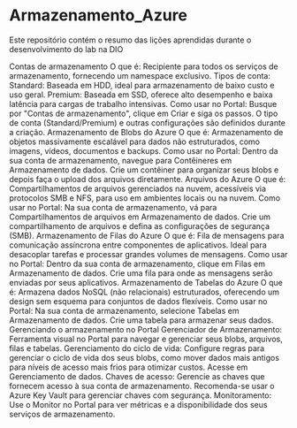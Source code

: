 # Armazenamento_Azure
Este repositório contém o resumo das lições aprendidas durante o desenvolvimento do lab na DIO

Contas de armazenamento
O que é: Recipiente para todos os serviços de armazenamento, fornecendo um namespace exclusivo.
Tipos de conta:
Standard: Baseada em HDD, ideal para armazenamento de baixo custo e uso geral.
Premium: Baseada em SSD, oferece alto desempenho e baixa latência para cargas de trabalho intensivas.
Como usar no Portal: Busque por "Contas de armazenamento", clique em Criar e siga os passos. O tipo de conta (Standard/Premium) e outras configurações são definidos durante a criação.
Armazenamento de Blobs do Azure
O que é: Armazenamento de objetos massivamente escalável para dados não estruturados, como imagens, vídeos, documentos e backups.
Como usar no Portal: Dentro da sua conta de armazenamento, navegue para Contêineres em Armazenamento de dados. Crie um contêiner para organizar seus blobs e depois faça o upload dos arquivos diretamente.
Arquivos do Azure
O que é: Compartilhamentos de arquivos gerenciados na nuvem, acessíveis via protocolos SMB e NFS, para uso em ambientes locais ou na nuvem.
Como usar no Portal: Na sua conta de armazenamento, vá para Compartilhamentos de arquivos em Armazenamento de dados. Crie um compartilhamento de arquivos e defina as configurações de segurança (SMB).
Armazenamento de Filas do Azure
O que é: Fila de mensagens para comunicação assíncrona entre componentes de aplicativos. Ideal para desacoplar tarefas e processar grandes volumes de mensagens.
Como usar no Portal: Dentro da sua conta de armazenamento, clique em Filas em Armazenamento de dados. Crie uma fila para onde as mensagens serão enviadas por seus aplicativos.
Armazenamento de Tabelas do Azure
O que é: Armazena dados NoSQL (não relacionais) estruturados, oferecendo um design sem esquema para conjuntos de dados flexíveis.
Como usar no Portal: Na sua conta de armazenamento, selecione Tabelas em Armazenamento de dados. Crie uma tabela para armazenar seus dados.
Gerenciando o armazenamento no Portal
Gerenciador de Armazenamento: Ferramenta visual no Portal para navegar e gerenciar seus blobs, arquivos, filas e tabelas.
Gerenciamento do ciclo de vida: Configure regras para gerenciar o ciclo de vida dos seus blobs, como mover dados mais antigos para níveis de acesso mais frios para otimizar custos. Acesse em Gerenciamento de dados.
Chaves de acesso: Gerencie as chaves que fornecem acesso à sua conta de armazenamento. Recomenda-se usar o Azure Key Vault para gerenciar chaves com segurança.
Monitoramento: Use o Monitor no Portal para ver métricas e a disponibilidade dos seus serviços de armazenamento.
